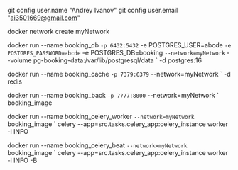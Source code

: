git config user.name "Andrey Ivanov"
git config user.email "ai3501669@gmail.com"


docker network create myNetwork

docker run --name booking_db `
    -p 6432:5432 `
    -e POSTGRES_USER=abcde `
    -e POSTGRES_PASSWORD=abcde `
    -e POSTGRES_DB=booking `
    --network=myNetwork `
    --volume pg-booking-data:/var/lib/postgresql/data `
    -d postgres:16

docker run --name booking_cache `
    -p 7379:6379 `
    --network=myNetwork `
    -d redis

docker run --name booking_back `
    -p 7777:8000 `
    --network=myNetwork `
    booking_image

docker run --name booking_celery_worker `
    --network=myNetwork `
    booking_image `
    celery --app=src.tasks.celery_app:celery_instance worker -l INFO

docker run --name booking_celery_beat `
    --network=myNetwork `
    booking_image `
    celery --app=src.tasks.celery_app:celery_instance worker -l INFO -B
